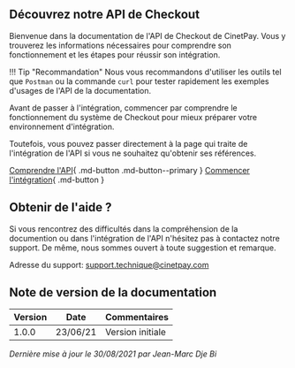 ## Découvrez notre API de Checkout

Bienvenue dans la documentation de l'API de Checkout de CinetPay. Vous y trouverez les informations nécessaires pour comprendre son fonctionnement et les étapes pour réussir son intégration.

!!! Tip "Recommandation"
    Nous vous recommandons d'utiliser les outils tel que `Postman` ou la commande `curl` pour tester rapidement les exemples d'usages de l'API de la documentation.

Avant de passer à l'intégration, commencer par comprendre le fonctionnement du système de Checkout pour mieux préparer votre environnement d'intégration. 

Toutefois, vous pouvez passer directement à la page qui traite de l'intégration de l'API si vous ne souhaitez qu'obtenir ses références.

[Comprendre l'API](/l'api-de-checkout){ .md-button .md-button--primary } [Commencer l'intégration](/integration){ .md-button }

## Obtenir de l'aide ?

Si vous rencontrez des difficultés dans la compréhension de la documention ou dans l'intégration de l'API n'hésitez pas à contactez notre support. De même, nous sommes ouvert à toute suggestion et remarque.

Adresse du support: [support.technique@cinetpay.com](mailto:support.technique@cinetpay.com)

## Note de version de la documentation

| Version | Date     | Commentaires     |
|---------|----------|------------------|
| 1.0.0   | 23/06/21 | Version initiale |

*Dernière mise à jour le 30/08/2021 par Jean-Marc Dje Bi*